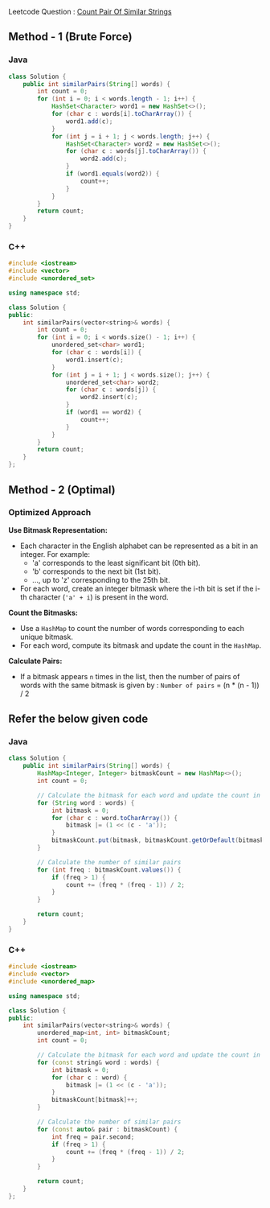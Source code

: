 Leetcode Question : [Count Pair Of Similar Strings](https://leetcode.com/problems/count-pairs-of-similar-strings/)
## Method - 1 (Brute Force)
### Java
```java
class Solution {
    public int similarPairs(String[] words) {
        int count = 0;
        for (int i = 0; i < words.length - 1; i++) {
            HashSet<Character> word1 = new HashSet<>();
            for (char c : words[i].toCharArray()) {
                word1.add(c);
            }
            for (int j = i + 1; j < words.length; j++) {
                HashSet<Character> word2 = new HashSet<>();
                for (char c : words[j].toCharArray()) {
                    word2.add(c);
                }
                if (word1.equals(word2)) {
                    count++;
                }
            }
        }
        return count;
    }
}
```
### C++
```cpp
#include <iostream>
#include <vector>
#include <unordered_set>

using namespace std;

class Solution {
public:
    int similarPairs(vector<string>& words) {
        int count = 0;
        for (int i = 0; i < words.size() - 1; i++) {
            unordered_set<char> word1;
            for (char c : words[i]) {
                word1.insert(c);
            }
            for (int j = i + 1; j < words.size(); j++) {
                unordered_set<char> word2;
                for (char c : words[j]) {
                    word2.insert(c);
                }
                if (word1 == word2) {
                    count++;
                }
            }
        }
        return count;
    }
};
```
## Method - 2 (Optimal)
### Optimized Approach

**Use Bitmask Representation:**

- Each character in the English alphabet can be represented as a bit in an integer. For example:
  - 'a' corresponds to the least significant bit (0th bit).
  - 'b' corresponds to the next bit (1st bit).
  - ..., up to 'z' corresponding to the 25th bit.
- For each word, create an integer bitmask where the i-th bit is set if the i-th character (`'a' + i`) is present in the word.

**Count the Bitmasks:**

- Use a `HashMap` to count the number of words corresponding to each unique bitmask.
- For each word, compute its bitmask and update the count in the `HashMap`.

**Calculate Pairs:**

- If a bitmask appears `n` times in the list, then the number of pairs of words with the same bitmask is given by :
  `Number of pairs` = (n * (n - 1)) / 2

## Refer the below given code
### Java
```java
class Solution {
    public int similarPairs(String[] words) {
        HashMap<Integer, Integer> bitmaskCount = new HashMap<>();
        int count = 0;

        // Calculate the bitmask for each word and update the count in the HashMap
        for (String word : words) {
            int bitmask = 0;
            for (char c : word.toCharArray()) {
                bitmask |= (1 << (c - 'a'));
            }
            bitmaskCount.put(bitmask, bitmaskCount.getOrDefault(bitmask, 0) + 1);
        }

        // Calculate the number of similar pairs
        for (int freq : bitmaskCount.values()) {
            if (freq > 1) {
                count += (freq * (freq - 1)) / 2;
            }
        }

        return count;
    }
}
```
### C++
```cpp
#include <iostream>
#include <vector>
#include <unordered_map>

using namespace std;

class Solution {
public:
    int similarPairs(vector<string>& words) {
        unordered_map<int, int> bitmaskCount;
        int count = 0;

        // Calculate the bitmask for each word and update the count in the unordered_map
        for (const string& word : words) {
            int bitmask = 0;
            for (char c : word) {
                bitmask |= (1 << (c - 'a'));
            }
            bitmaskCount[bitmask]++;
        }

        // Calculate the number of similar pairs
        for (const auto& pair : bitmaskCount) {
            int freq = pair.second;
            if (freq > 1) {
                count += (freq * (freq - 1)) / 2;
            }
        }

        return count;
    }
};
```
